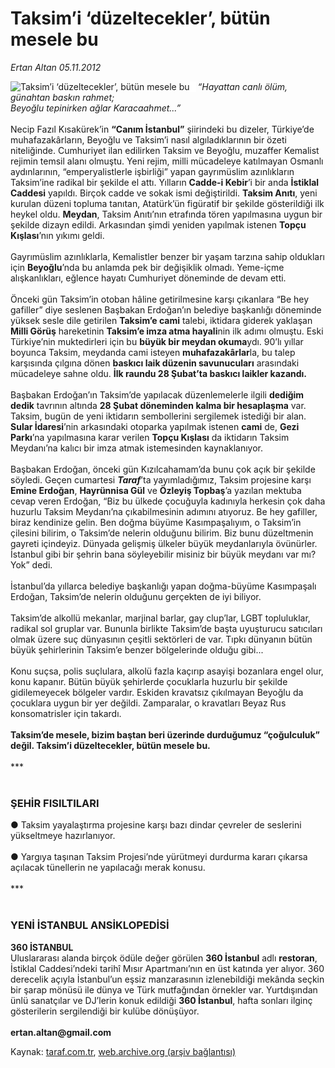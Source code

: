 # Taksim’i ‘düzeltecekler’, bütün mesele bu

*Ertan Altan 05.11.2012*

<div class="yazi"><img align="left" alt="Taksim’i ‘düzeltecekler’, bütün mesele bu" border="0" src="http://www.taraf.com.tr/fotoraflar/makaleler/taksim-i-duzeltecekler-butun-mesele-bu_6942_orijinal.jpg" style="border-right-width:10px; border-color:#FFFFFF"/><p><i>“Hayattan canlı ölüm, günahtan baskın rahmet;<br/></i><i>Beyoğlu tepinirken ağlar Karacaahmet...”<br/><br/></i>Necip Fazıl Kısakürek’in <b>“Canım İstanbul”</b> şiirindeki bu dizeler, Türkiye’de muhafazakârların, Beyoğlu ve Taksim’i nasıl algıladıklarının bir özeti niteliğinde. Cumhuriyet ilan edilirken Taksim ve Beyoğlu, muzaffer Kemalist rejimin temsil alanı olmuştu. Yeni rejim, milli mücadeleye katılmayan Osmanlı aydınlarının, “emperyalistlerle işbirliği” yapan gayrımüslim azınlıkların Taksim’ine radikal bir şekilde el attı. Yılların <b>Cadde-i Kebir</b>’i bir anda <b>İstiklal Caddesi</b> yapıldı. Birçok cadde ve sokak ismi değiştirildi. <b>Taksim Anıtı</b>, yeni kurulan düzeni topluma tanıtan, Atatürk’ün figüratif bir şekilde gösterildiği ilk heykel oldu. <b>Meydan</b>, Taksim Anıtı’nın etrafında tören yapılmasına uygun bir şekilde dizayn edildi. Arkasından şimdi yeniden yapılmak istenen <b>Topçu Kışlası</b>’nın yıkımı geldi.<b> <br/><br/></b>Gayrımüslim azınlıklarla, Kemalistler benzer bir yaşam tarzına sahip oldukları için <b>Beyoğlu</b>’nda bu anlamda pek bir değişiklik olmadı. Yeme-içme alışkanlıkları, eğlence hayatı Cumhuriyet döneminde de devam etti. <b> <br/><br/></b>Önceki gün Taksim’in otoban hâline getirilmesine karşı çıkanlara “Be hey gafiller” diye seslenen Başbakan Erdoğan’ın belediye başkanlığı döneminde yüksek sesle dile getirilen <b>Taksim’e cami</b> talebi, iktidara giderek yaklaşan <b>Milli Görüş</b> hareketinin <b>Taksim’e imza atma hayali</b>nin ilk adımı olmuştu. Eski Türkiye’nin muktedirleri için bu <b>büyük bir meydan okuma</b>ydı. 90’lı yıllar boyunca Taksim, meydanda cami isteyen <b>muhafazakârlar</b>la, bu talep karşısında çılgına dönen <b>baskıcı laik düzenin savunucuları</b> arasındaki mücadeleye sahne oldu. <b>İlk raundu 28 Şubat’ta baskıcı laikler kazandı.</b> <br/><br/>Başbakan Erdoğan’ın Taksim’de yapılacak düzenlemelerle ilgili <b>dediğim dedik</b> tavrının altında <b>28 Şubat döneminden kalma bir hesaplaşma</b> var. Taksim, bugün de yeni iktidarın sembollerini sergilemek istediği bir alan. <b>Sular İdaresi</b>’nin arkasındaki otoparka yapılmak istenen <b>cami</b> de, <b>Gezi Parkı</b>’na yapılmasına karar verilen <b>Topçu Kışlası</b> da iktidarın Taksim Meydanı’na kalıcı bir imza atmak istemesinden kaynaklanıyor. <br/><br/>Başbakan Erdoğan, önceki gün Kızılcahamam’da bunu çok açık bir şekilde söyledi. Geçen cumartesi <b><i>Taraf</i></b>’ta yayımladığımız, Taksim projesine karşı <b>Emine Erdoğan</b>, <b>Hayrünnisa Gül</b> ve <b>Özleyiş Topbaş</b>’a yazılan mektuba cevap veren Erdoğan, “Biz bu ülkede çocuğuyla kadınıyla herkesin çok daha huzurlu Taksim Meydanı’na çıkabilmesinin adımını atıyoruz. Be hey gafiller, biraz kendinize gelin. Ben doğma büyüme Kasımpaşalıyım, o Taksim’in çilesini bilirim, o Taksim’de nelerin olduğunu bilirim. Biz bunu düzeltmenin gayreti içindeyiz. Dünyada gelişmiş ülkeler büyük meydanlarıyla övünürler. İstanbul gibi bir şehrin bana söyleyebilir misiniz bir büyük meydanı var mı? Yok” dedi. <br/><br/>İstanbul’da yıllarca belediye başkanlığı yapan doğma-büyüme Kasımpaşalı Erdoğan, Taksim’de nelerin olduğunu gerçekten de iyi biliyor. <br/><br/>Taksim’de alkollü mekanlar, marjinal barlar, gay clup’lar, LGBT topluluklar, radikal sol gruplar var. Bununla birlikte Taksim’de başta uyuşturucu satıcıları olmak üzere suç dünyasının çeşitli sektörleri de var. Tıpkı dünyanın bütün büyük şehirlerinin Taksim’e benzer bölgelerinde olduğu gibi... <br/><br/>Konu suçsa, polis suçlulara, alkolü fazla kaçırıp asayişi bozanlara engel olur, konu kapanır. Bütün büyük şehirlerde çocuklarla huzurlu bir şekilde gidilemeyecek bölgeler vardır. Eskiden kravatsız çıkılmayan Beyoğlu da çocuklara uygun bir yer değildi. Zamparalar, o kravatları Beyaz Rus konsomatrisler için takardı. <br/><br/><b>Taksim’de mesele, bizim baştan beri üzerinde durduğumuz “çoğulculuk” değil. Taksim’i düzeltecekler, bütün mesele bu.<br/><br/></b>***<br/><br/></p>
<h3>ŞEHİR FISILTILARI</h3><b>
<p></p></b>● Taksim yayalaştırma projesine karşı bazı dindar çevreler de seslerini yükseltmeye hazırlanıyor.<br/><br/>● Yargıya taşınan Taksim Projesi’nde yürütmeyi durdurma kararı çıkarsa açılacak tünellerin ne yapılacağı merak konusu.<br/><br/>***<br/><br/>
<h3>YENİ İSTANBUL ANSİKLOPEDİSİ</h3>
<p><b>360 İSTANBUL<br/></b>Uluslararası alanda birçok ödüle değer görülen <b>360 İstanbul</b> adlı <b>restoran</b>, İstiklal Caddesi’ndeki tarihî Mısır Apartmanı’nın en üst katında yer alıyor. 360 derecelik açıyla İstanbul’un eşsiz manzarasının izlenebildiği mekânda seçkin bir şarap mönüsü ile dünya ve Türk mutfağından örnekler var. Yurtdışından ünlü sanatçılar ve DJ’lerin konuk edildiği <b>360 İstanbul</b>, hafta sonları ilginç gösterilerin sergilendiği bir kulübe dönüşüyor.<br/><br/><b>ertan.altan@gmail.com</b></p>
<p></p>
</div>

Kaynak: [taraf.com.tr](http://www.taraf.com.tr/ertan-altan/makale-taksim-i-duzeltecekler-butun-mesele-bu.htm), [web.archive.org (arşiv bağlantısı)](http://web.archive.org/web/20131107053747/http://www.taraf.com.tr/ertan-altan/makale-taksim-i-duzeltecekler-butun-mesele-bu.htm)
